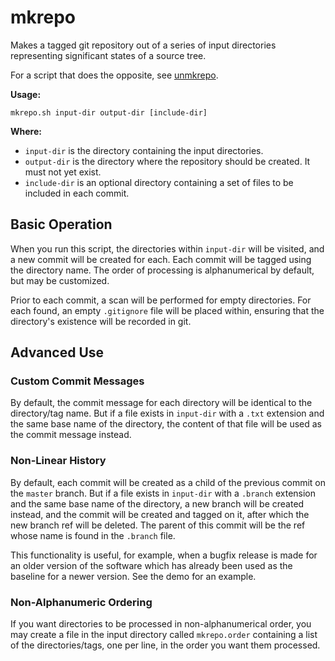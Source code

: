 # mkrepo

Makes a tagged git repository out of a series of input directories
representing significant states of a source tree.

For a script that does the opposite, see
[unmkrepo](https://github.com/cwilper/mkrepo/blob/master/README-unmkrepo.md).

**Usage:**

    mkrepo.sh input-dir output-dir [include-dir]

**Where:**

* ```input-dir``` is the directory containing the input directories.
* ```output-dir``` is the directory where the repository should be created.
  It must not yet exist.
* ```include-dir``` is an optional directory containing a set of files to
  be included in each commit.

## Basic Operation

When you run this script, the directories within ```input-dir``` will be
visited, and a new commit will be created for each. Each commit will be
tagged using the directory name. The order of processing is alphanumerical
by default, but may be customized.

Prior to each commit, a scan will be performed for empty directories.
For each found, an empty ```.gitignore``` file will be placed within,
ensuring that the directory's existence will be recorded in git.

## Advanced Use

### Custom Commit Messages

By default, the commit message for each directory will be identical to
the directory/tag name. But if a file exists in ```input-dir``` with a
```.txt``` extension and the same base name of the directory, the
content of that file will be used as the commit message instead.

### Non-Linear History 

By default, each commit will be created as a child of the previous commit
on the ```master``` branch. But if a file exists in ```input-dir``` with a 
```.branch``` extension and the same base name of the directory, a new
branch will be created instead, and the commit will be created and tagged
on it, after which the new branch ref will be deleted. The parent of this
commit will be the ref whose name is found in the ```.branch``` file.

This functionality is useful, for example, when a bugfix release is made
for an older version of the software which has already been used as the
baseline for a newer version. See the demo for an example.

### Non-Alphanumeric Ordering

If you want directories to be processed in non-alphanumerical order,
you may create a file in the input directory called ```mkrepo.order```
containing a list of the directories/tags, one per line, in the order you
want them processed.

